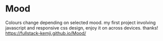 # Mood
Colours change depending on selected mood.
my first project involving javascript and responsive css design, enjoy it on across devices.
thanks!
https://fullstack-kemji.github.io/Mood/